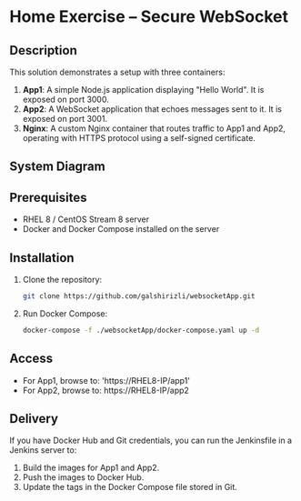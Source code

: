 # Home Exercise – Secure WebSocket

## Description
This solution demonstrates a setup with three containers:

1. **App1**: A simple Node.js application displaying "Hello World". It is exposed on port 3000.
2. **App2**: A WebSocket application that echoes messages sent to it. It is exposed on port 3001.
3. **Nginx**: A custom Nginx container that routes traffic to App1 and App2, operating with HTTPS protocol using a self-signed certificate.

## System Diagram

## Prerequisites
- RHEL 8 / CentOS Stream 8 server
- Docker and Docker Compose installed on the server

## Installation
1. Clone the repository:
   ```sh
   git clone https://github.com/galshirizli/websocketApp.git
   ```
2. Run Docker Compose:
   ```sh
   docker-compose -f ./websocketApp/docker-compose.yaml up -d
   ```

## Access
- For App1, browse to: 'https://RHEL8-IP/app1'
- For App2, browse to: https://RHEL8-IP/app2


## Delivery
If you have Docker Hub and Git credentials, you can run the Jenkinsfile in a Jenkins server to:

1. Build the images for App1 and App2.
2. Push the images to Docker Hub.
3. Update the tags in the Docker Compose file stored in Git.


